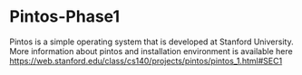 # Pintos-Phase1
Pintos is a simple operating system that is developed at Stanford University.
More information about pintos and installation environment is available here https://web.stanford.edu/class/cs140/projects/pintos/pintos_1.html#SEC1
